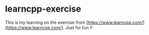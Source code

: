 # learncpp-exercise
This is my learning on the exercise from [https://www.learncpp.com/](https://www.learncpp.com/). Just for fun !!
